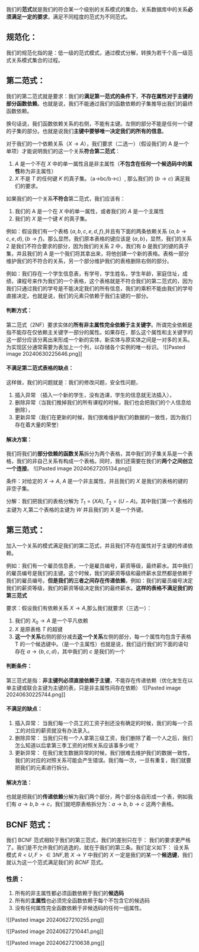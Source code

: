 我们的**范式**就是我们的符合某一个级别的关系模式的集合。关系数据库中的关系**必须满足一定的要求**，满足不同程度的范式为不同范式。

## 规范化：
我们的规范化指的是：低一级的范式模式，通过模式分解，转换为若干个高一级范式关系模式集合的过程。


## 第二范式：
我们的第二范式就是要求：我们的**满足第一范式的条件下**，**不存在属性对于主键的部分函数依赖**。也就是说，我们不能通过我们的函数依赖的子集推导出我们的最终函数依赖。


换句话说，我们函数依赖关系的右侧，不能有主键。左侧的部分不能是任何一个键的子集的部分。也就是说我们**主键中要够唯一决定我们的所有的信息**。

对于我们的一个依赖关系（$X\to A$），我们要求（二选一）（假设我们的 A 是一个单项）才能说明我们的这一个关系**符合第二范式**：
1. $A$ 是一个不在 $X$ 中的单一属性且是非主属性（**不包含在任何一个候选码中的属性**称为非主属性）
2. $X$ 不是 $T$ 的任何键 $K$ 的真子集。（a->bc/b->c）, 那么我们的 $(b\to c)$ 满足我们的要求。

如果我们的一个关系**不符合**第二范式，我们应该有：
1. 我们的 A 是一个在 $X$ 中的单一属性，或者我们的 $A$ 是一个主属性
2. 我们的 $X$ 是一个键 $K$ 的真子集。

例如：假设我们有一个表格 $\{a,b,c,e,d,f\}$,并且有下面的两条依赖关系 $\{a,b\to c,e,d\},\{b\to f\}$。那么显然，我们原本表格的键应该是 $\{a,b\}$，显然，我们的关系 $2$ 是我们不符合要求的部分，因为我们的关系 2 中，我们有 $b$ 是我们的键的真子集，并且我们的 A 是一个我们将其拿出来，将他创建一个新的表格。表格一部分维护我们的不符合的关系，另一个部分维护我们的表格删除右侧的部分。

例如：我们存在一个学生信息表，有学号，学生姓名，学生年龄，家庭住址，成绩，课程号来作为我们的一个表格，这个表格就是不符合我们的第二范式的，因为我们只通过我们的学号是不能决定我们的所有信息，我们的乘积不能由我们的学号直接决定。也就是说，我们的元素只依赖于我们主键的一部分。

#### 判断方式：
第二范式（2NF）要求实体的**所有非主属性完全依赖于主关键字**。所谓完全依赖是指不能存在仅依赖主关键字一部分的属性。如果存在，那么这个属性和主关键字的这一部分应该分离出来形成一个新的实体，新实体与原实体之间是一对多的关系。为实现区分通常需要为表加上一个列，以存储各个实例的唯一标识。
![[Pasted image 20240630225646.png]]


#### 不满足第二范式表格的缺点：
这样做，我们的问题就是：我们的修改问题，安全性问题，
1. 插入异常 （插入一个新的学生，没有选课，学生的信息就无法插入），
2. 删除异常（当我们推掉我们的所有课程的时候，我们也会把我们的个人信息给删除），
3. 更新异常（我们在更新的时候，我们很难维护我们的数据的一致性，因为我们存在着大量的荣誉）

#### 解决方案：
我们将我们的**部分依赖的函数关系**拆分为两个表格，其中我们的子集关系是一个表格，我们的非自己关系有构成一个表格。同时，我们还需要在我们的**两个之间创立一个连接**。
![[Pasted image 20240627205134.png]]

条件：对给定的 $X\to A$, $A$ 是一个非主属性，并且我们的 $X$ 是我们的表格的键的非空子集。

分解：我们把我们的表格分解为 $T_{1}=(XA),T_{2}=(U-A)$。其中我们第一个表格的主键为 $X$,第二个表格的主键为 $W$ 并且我们的 X 是一个外键。

## 第三范式：
加入一个关系的模式满足我们的第二范式，并且我们不存在属性对于主键的传递依赖。

例如：我们有一个雇员信息表，一个是雇员编号，薪资等级，最终薪水。其中我们的雇员编号是我们的主键。这个时候，我们的薪资等级和最终薪水显然都是依赖于我们的雇员编号。**但是我们的三者之间存在传递依赖**，例如：我们的雇员编号决定我们的薪资等级，我们的薪资等级决定我们的最终薪水。**这样的表格不满足我们的第三范式**

要求：假设我们有依赖关系 $X\to A$,那么我们就要求（三选一）：
1. 我们的 $X_{0}\to A$ 是一个平凡依赖
2. $X$ 是原表格 $T$ 的超键
3. **这一个关系**右侧的部分减去**这一个关系**左侧的部分，每一个属性均包含于表格 T 的一个候选键中。（是一个主属性）也就是说，我们运行我们的下面的语句存在 $a\to\{b,c,d\}$，其中我们的 $c$ 是我们的一个
#### 判断条件：
第三范式是指：**非主键列必须直接依赖于主键**，不能存在传递依赖（优化发生在以单主键或联合主键为主键的表，只是非主属性间存在依赖）
![[Pasted image 20240630225744.png]]


#### 不满足的缺点：
1. 插入异常：
	当我们每一个员工的工资子别还没有确定的时候，我们的每一个员工的对应的薪资就没有办法录入。
2. 删除异常：
	当我们只有一个人拿第三级工资，我们删除了着一个人之后，我们怎么知道以后拿第三季工资的对照关系应该事多少呢？
 3. 更新异常：
	 在我们发生数据异常的时候，我们很难去维护我们的数据一致性，我们的对应的对照关系可能会产生错误。我们每一次，一旦有重复，我们就要把我们的元素进行拆分。

#### 解决方法：
也就是把我们的**传递依赖**分解为我们两个部分，两个部分各自形成一个表，例如我们有 $a\to b,b\to c$，我们就吧原表格拆分为：$a\to b$, $b\to c$ 这两个表格。



## BCNF 范式：
我们 BCNF 范式相较于我们的第三范式，我们的差别只在于：
我们的要求更严格了。我们是不允许我们的逃逸的，就在于我们的第三条。我们定义如下：
设关系模式 $R<U,F>\in3NF$,若 $X\to Y$ 中我们的 $X$ 一定是我们的某一个**候选键**，我们就认为这一个范式满足我们的 $BCNF$ 范式。

### 性质：
1. 所有的非主属性都必须函数依赖于我们的**候选码**
2. 所有的**主属性**也必须完全函数依赖于每个不包含它的候选码
3. 没有任何属性完全函数依赖于非候选码的任何一组属性。 


![[Pasted image 20240627210255.png]]


![[Pasted image 20240627210441.png]]

![[Pasted image 20240627210638.png]]